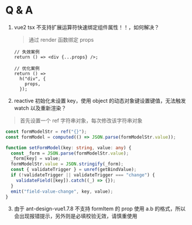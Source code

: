 # Q & A

1. vue2 tsx 不支持扩展运算符快速绑定组件属性！！，如何解决？

   > 通过 render 函数绑定 props

   ```tsx
   // 失效案例
   return () => <div {...props} />;

   // 优化案例
   return () =>
     h("div", {
       props,
     });
   ```

2. reactive 初始化未设置 key，使用 object 的动态对象键设置键值，无法触发 watch 以及重新渲染？

> 首先设置一个 ref 字符串对象，每次修改该字符串对象

```ts
const formModelStr = ref("{}");
const formModel = computed(() => JSON.parse(formModelStr.value));

function setFormModel(key: string, value: any) {
  const _form = JSON.parse(formModelStr.value);
  _form[key] = value;
  formModelStr.value = JSON.stringify(_form);
  const { validateTrigger } = unref(getBindValue);
  if (!validateTrigger || validateTrigger === "change") {
    validateField([key]).catch((_) => {});
  }
  emit("field-value-change", key, value);
}
```

3. 由于 ant-design-vue1.7.8 不支持 formItem 的 prop 使用 a.b 的格式，所以会出现报错提示，另外则是必填校验无效，请慎重使用

